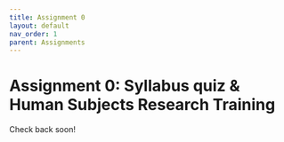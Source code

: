 ```yaml
---
title: Assignment 0
layout: default
nav_order: 1
parent: Assignments
---
```

# Assignment 0: Syllabus quiz & Human Subjects Research Training

Check back soon!